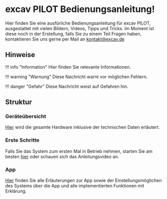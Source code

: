 # excav PILOT Bedienungsanleitung!
Hier finden Sie eine ausfürliche Bedienungsanleitung für excav PILOT, ausgestattet mit vielen Bildern, Videos, Tipps und Tricks. Im Moment ist diese noch in der Erstellung, falls Sie zu einem Teil Fragen haben, kontaktieren Sie uns gerne per Mail an [kontakt@excav.de](mailto:kontakt@excav.de)

## Hinweise

!!! info "Information"
    Hier finden Sie relevante Informationen.

!!! warning "Warnung"
    Diese Nachricht warnt vor möglichen Fehlern.

!!! danger "Gefahr"
    Diese Nachricht weist auf Gefahren hin.

## Struktur

### Geräteübersicht

[Hier](https://docs.excav.de/uebersicht/) wird die gesamte Hardware inklusive der technischen Daten erläutert.

### Erste Schritte

Falls Sie das System zum ersten Mal in Betrieb nehmen, starten Sie am besten [hier](https://docs.excav.de/erste_schritte/aufbauen/) oder schauen sich das Anleitungsvideo an.

### App

[Hier](https://docs.excav.de/app/arbeitsansicht/) finden Sie alle Erläuterungen zur App sowie der Einstellungsmöglichen des Systems über die App und alle implementierten Funktionen mit Erklärung.



